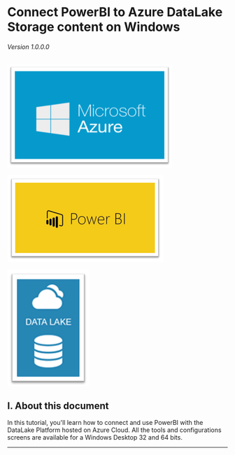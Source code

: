 # Connect PowerBI to Azure DataLake Storage content on Windows

###### Version 1.0.0.0

![azure_logo](imgs/azure_logo.png "")

![powerbi_logo](imgs/powerbi_logo.png "")

![arure_datalake_logo](imgs/azure_datalake_logo.png "")

## I. About this document

In this tutorial, you'll learn how to connect and use PowerBI with the DataLake Platform hosted on Azure Cloud. All the tools and configurations screens are available for a Windows Desktop 32 and 64 bits.

---